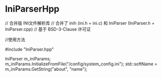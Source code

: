 # IniParserHpp
// 合并版 INI文件解析库 
// 合并了 inih (ini.h + ini.c) 和 IniParser (IniParser.h + IniParser.cpp) 
// 基于 BSD-3-Clause 许可证

//使用方法

#include "IniParser.hpp"

IniParser m_iniParams;
m_iniParams.InitializeFromFile("/config/system_config.ini");
std::softName = m_iniParams.GetString("about", "name");
